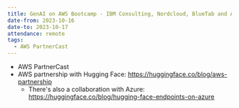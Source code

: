 ```yaml
---
title: GenAI on AWS Bootcamp - IBM Consulting, Nordcloud, BlueTab and Agyla - EMEA and UKI
date-from: 2023-10-16
date-to: 2023-10-17
attendance: remote
tags:
  - AWS PartnerCast
---
```


- AWS PartnerCast
- AWS partnership with Hugging Face: https://huggingface.co/blog/aws-partnership
  - There's also a collaboration with Azure: https://huggingface.co/blog/hugging-face-endpoints-on-azure
